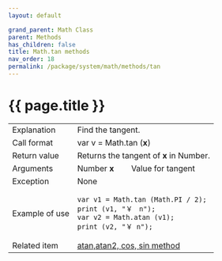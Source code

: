 ```yaml
---
layout: default

grand_parent: Math Class
parent: Methods
has_children: false
title: Math.tan methods
nav_order: 18
permalink: /package/system/math/methods/tan
---
```

# {{ page.title }}

<table>
  <tr>
    <td>Explanation</td>
    <td colspan="2">Find the tangent.</td>
  </tr>
  <tr>
    <td>Call format</td>
    <td colspan="2">var v = Math.tan (<b>x</b>)</td>
  </tr>
  <tr>
    <td>Return value</td>
    <td colspan="2">Returns the tangent of <b>x</b> in Number.</td>
  </tr>  
 <tr>
    <td>Arguments</td>
    <td>Number <b>x</b></td>
    <td>Value for tangent</td>
  </tr>
  <tr>
    <td>Exception</td>
    <td colspan="2">None</td>
  </tr>
  <tr>
    <td>Example of use</td>
    <td colspan="2"><code><pre>var v1 = Math.tan (Math.PI / 2);
print (v1, "￥　n");
var v2 = Math.atan (v1);
print (v2, "￥ n");</code></td>
  </tr>
  <tr>
    <td>Related item</td>
    <td colspan="2"><a href="/package/system/math/methods/atan">atan,<a href="/package/system/math/methods/atan2">atan2, <a href="/package/system/math/methods/cos">cos, <a href="/package/system/math/methods/sin">sin method</td>
  </tr>
</table>



